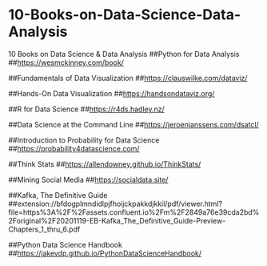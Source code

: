# 10-Books-on-Data-Science-Data-Analysis
10 Books on Data Science &amp; Data Analysis
##Python for Data Analysis
##https://wesmckinney.com/book/

##Fundamentals of Data Visualization
##https://clauswilke.com/dataviz/

##Hands-On Data Visualization
##https://handsondataviz.org/

##R for Data Science
##https://r4ds.hadley.nz/

##Data Science at the Command Line
##https://jeroenjanssens.com/dsatcl/

##Introduction to Probability for Data Science
##https://probability4datascience.com/

##Think Stats
##https://allendowney.github.io/ThinkStats/

##Mining Social Media
##https://socialdata.site/

##Kafka, The Definitive Guide
##extension://bfdogplmndidlpjfhoijckpakkdjkkil/pdf/viewer.html?file=https%3A%2F%2Fassets.confluent.io%2Fm%2F2849a76e39cda2bd%2Foriginal%2F20201119-EB-Kafka_The_Definitive_Guide-Preview-Chapters_1_thru_6.pdf

##Python Data Science Handbook
##https://jakevdp.github.io/PythonDataScienceHandbook/
